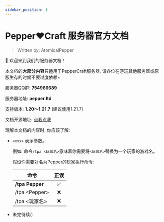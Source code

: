 ```yaml
---
sidebar_position: 1
---
```


# Pepper❤️Craft 服务器官方文档
> Written by: AtomicalPepper

👋 欢迎来到我们的服务器文档！

  本文档的**大部分内容**只适用于PepperCraft服务器, 请各位在游玩其他服务器或原版生存的时候不要过度依赖~

  服务器QQ群: **754966689**

  服务器地址: **pepper.ltd**

  支持版本: **1.20～1.21.7** (建议使用1.21.7）

  文档开源地址: [点我点我](https://github.com/jlxnb/PepperServer-Document/)

理解本文档的内容时, 你应该了解: 
- `<xxx>` 表示参数。
  
  例如: 命令`/tpa <玩家名>`意味着你需要将`<玩家名>`替换为一个玩家的游戏名。
  
  假设你需要对名为Pepper的玩家执行命令:
   
  | 命令          | 正误 |
  |---------------|:----:|
  | **/tpa Pepper**   |   ✅  |
  | /tpa <Pepper\> |   ❌  |
  | /tpa <玩家名\> |   ❌  |
  
- 未完待续:)
